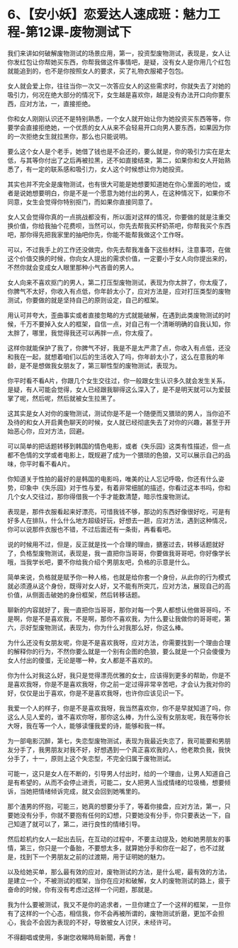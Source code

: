 # 6、【安小妖】恋爱达人速成班：魅力工程-第12课-废物测试下

我们来讲如何破解废物测试的场景应用，第一，投资型废物测试，表现是，女人让你发红包让你帮她买东西，你帮我做这件事情吧，是疑，没有女人是你用几个红包就能追到的，也不是你按照女人的要求，买了礼物衣服裙子包包。

女人就会爱上你，往往当你一次又一次答应女人的这些需求时，你就失去了对她的吸引力，何况在绝大部分的情况下，女生越是喜欢你，越是没有办法开口向你要东西，应对方法，一，直接拒绝。

你和女人刚刚认识还不是特别熟悉，一个女人就开始让你为她投资买东西等等，你要学会直接拒绝她，一个优质的女人从来不会轻易开口向男人要东西，如果因为你的一次拒绝女生就拉黑你，那么也只能说明。

要么这个女人是个老手，她借了钱也是不会还的，要么就是，你的吸引力实在是太低，与其等你付出了之后再被拉黑，还不如直接结束，第二，如果你和女人开始熟悉了，有一定的联系感和吸引力，女人这个时候想让你为她投资。

其实也并不完全是废物测试，也有很大可能是她想要知道她在你心里面的地位，或者是说她想要明白，你是不是一个愿意为她付出的男人，在这种情况下，如果你不同意，女生会觉得你特别抠门，而如果你直接同意了。

女人又会觉得你真的一点挑战都没有，所以面对这样的情况，你要做的就是注重交换价值，你给我抽个花费呗，当然可以，你先去帮我买杯奶茶吧，你帮我买个东西吧，那你得先把我家里的抽吧你先，你能不能帮我做这个工作呀。

可以，不过我手上的工作还没做完，你先去帮我准备下这些材料，注意事项，在做这个价值交换的时候，你向女人提出的需求价值，一定要小于女人向你提出来的，不然你就会变成女人眼里那种小气吝啬的男人。

女人向来不喜欢抠门的男人，第二打压型废物测试，表现为你太胖了，你太瘦了，你脾气不太好，你收入有点低，你年龄太小了，应对方法是，应对打压类型的废物测试，你要做的就是坚持自己的原则设定，自己的框架。

用认可并夸大，歪曲事实或者直接忽略的方式就能破解，在遇到此类废物测试的时候，千万不要掉入女人的框架，自信一点，对自己有一个清晰明确的自我认知，你太胖了，哪里，我觉得我还可以再胖一点，你太瘦了。

这样你就能保护了我了，你脾气不好，我是不是太严肃了点，你收入有点低，还没和我在一起，就想着咱们以后的生活收入了吗，你年龄太小了，这么在意我的年龄，是不是想做我女朋友了，第三聊性型的废物测试，表现为。

你平时看不看A片，你跟几个女生交往过，你一般跟女生认识多久就会发生关系，是疑，有人可能会觉得，女人已经跟我聊得这么深入了，是不是明天就可以为爱鼓掌了呢，然后呢，然后就被女生拉黑了。

这其实是女人对你的废物测试，测试你是不是一个随便而又猥琐的男人，当你迫不及待的和女人开启黄色聊天的时候，女人就已经彻底失去了对你的兴趣，甚至于开始恶心你，应对方法，回避。

可以简单的把话题转移到韩国的情色电影，或者《失乐园》这类有性描述，但一点都不色情的文学或者电影上，既规避了成为一个猥琐的色狼，又可以展示自己的品味，你平时看不看A片。

你知道关于性拍的最好的是韩国的电影吗，唯美的让人忘记呼吸，你还有什么姿势，印象中《失乐园》对于性与爱，有着非常细腻的描述，你看过这本书吗，你和几个女人交往过，那你得借我一个手才能数清楚，暗示性废物测试。

表现是，那件衣服看起来好漂亮，可惜我钱不够，那边的东西好像很好吃，可是有好多人在排队，什么什么地方超级好玩，好想去一趟，应对方法，遇到这种情况，你可以说那件衣服也不错，不过后面还有一条街，再看看吧。

说的时候用不过，但是，反正就是找一个合理的理由，搪塞过去，转移话题就好了，负格型废物测试，表现是，我一直把你当哥哥，你要做我哥哥吧，你好像学长哦，当我学长吧，要不你给我介绍个男朋友吧，负格的示意是什么。

简单来说，负格就是赋予你一种人格，也就是给你套一个身份，从此你的行为模式就必须遵从这个身份，既得对女人好，又不能有所突兀，应对方法，展现自己的高价值，从侧面击破她的身份框架，然后转移话题。

聊新的内容就好了，我一直把你当哥哥，那你对每一个男人都想认他做哥哥吗，不是啊，你是不是喜欢我，不是啊，那你不喜欢我，为什么要让我做你的哥哥呢，第六，示好型废物测试，表现为，你为什么对我那么好，你这么棒。

为什么还没有女朋友呢，你是不是喜欢我呀，应对方法，你需要找到一个理由合理的解释你的行为，不然你要么就是一个别有企图的色狼，要么就是一个只会傻傻为女人付出的傻蛋，无论是哪一种，女人都是不喜欢的。

你为什么对我这么好，我只是觉得漂亮优雅的女士，应该得到更多的帮助，你是不是喜欢我呀，你是不是喜欢我呀，你之前一定过得非常辛苦吧，才会认为我对你的好，仅仅是出于喜欢，你是不是喜欢我呀，也许你应该见识一下。

我爱一个人的样子，你是不是喜欢我呀，我当然喜欢你，你不是早就知道了吗，你这么人见人爱的，谁不喜欢你呀，那你这么棒，为什么没有女朋友呢，我在等你长大呀，我在等一个人，能够读懂我爱的诗，能够和我一样。

为一部电影沉醉，第七，失恋型废物测试，表现为我最近失恋了，我可能要和男朋友分手了，我男朋友对我不好，好想遇到一个真正喜欢我的人，他老欺负我，我快分手了，十一，原则上这个失恋型，不完全归属于废物测试。

可能一，这只是女人在不断的，引导男人付出时，给的一个理由，让男人知道自己是有希望的，从而不会停止进贡，可能二，女人把男人当成情绪的垃圾桶，想要倾诉，当她把情绪倾诉完成，就又会回到她嘴里的。

那个渣男的怀抱，可能三，她真的想要分手了，等着你接盘，应对方法，第一，只要她没有分手，你就不要抱有任何的幻想，只要她没有分手，你只要表达一下，自己知道了就可以了，第二，进行良性的情绪引导。

然后趁机约女人一起出去玩，在互动的过程中，不要主动提及，她和她男朋友的事情，第三，你只是一个备胎，不要想太多，就算她分手和你在一起了，也不过就是，找到下一个男朋友之前的过渡期，用于证明她的魅力。

以及给她买单，那么最有效的应对，废物测试的方法，是什么呢，最有效的方法，是建立一个，不被测试的框架，当你在应对和破解，女人的废物测试的路上，疲于奋命的时候，你有没有考虑过这样一个问题，那就是。

我为什么要被测试，我又不是你的追求者，一旦你建立了一个这样的框架，一旦你有了这样的一个心态，相信我，你不会再被所谓的，废物测试折磨，更加不会担心，我会不会因为表现的不好，导致被女人讨厌，未经许可。

不得翻唱或使用，多謝您收睇時局新聞，再會！